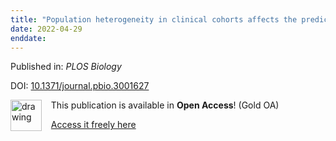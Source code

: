 ```yaml
---
title: "Population heterogeneity in clinical cohorts affects the predictive accuracy of brain imaging"
date: 2022-04-29
enddate:
---
```


Published in: *PLOS Biology*

DOI: [10.1371/journal.pbio.3001627](https://doi.org/10.1371/journal.pbio.3001627)

<img src="https://upload.wikimedia.org/wikipedia/commons/thumb/7/77/Open_Access_logo_PLoS_transparent.svg/800px-Open_Access_logo_PLoS_transparent.svg.png" alt="drawing" width="50" align="left"/> &nbsp;&nbsp;&nbsp;This publication is available in **Open Access**! (Gold OA)

&nbsp;&nbsp;&nbsp;<a href="https://journals.plos.org/plosbiology/article/file?id=10.1371/journal.pbio.3001627&type=printable">Access it freely here</a>

